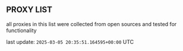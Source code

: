 ## PROXY LIST

all proxies in this list were collected from open sources and tested for functionality

last update: `2025-03-05 20:35:51.164595+00:00` UTC